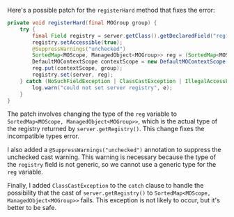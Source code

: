Here's a possible patch for the `registerHard` method that fixes the error:

```java
private void registerHard(final MOGroup group) {
    try {
        final Field registry = server.getClass().getDeclaredField("registry");
        registry.setAccessible(true);
        @SuppressWarnings("unchecked")
        SortedMap<MOScope, ManagedObject<MOGroup>> reg = (SortedMap<MOScope, ManagedObject<MOGroup>>) server.getRegistry();
        DefaultMOContextScope contextScope = new DefaultMOContextScope(new OctetString(""), group.getScope());
        reg.put(contextScope, group);
        registry.set(server, reg);
    } catch (NoSuchFieldException | ClassCastException | IllegalAccessException e) {
        log.warn("could not set server registry", e);
    }
}
```
The patch involves changing the type of the `reg` variable to `SortedMap<MOScope, ManagedObject<MOGroup>>`, which is the actual type of the registry returned by `server.getRegistry()`. This change fixes the incompatible types error.

I also added a `@SuppressWarnings("unchecked")` annotation to suppress the unchecked cast warning. This warning is necessary because the type of the `registry` field is not generic, so we cannot use a generic type for the `reg` variable.

Finally, I added `ClassCastException` to the `catch` clause to handle the possibility that the cast of `server.getRegistry()` to `SortedMap<MOScope, ManagedObject<MOGroup>>` fails. This exception is not likely to occur, but it's better to be safe.